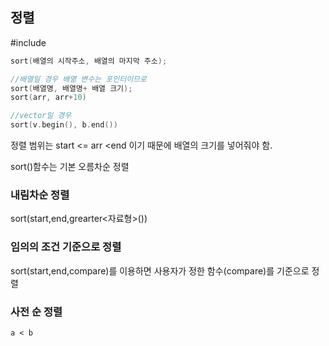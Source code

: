 ## 정렬

#include<algorithm>

```cpp
sort(배열의 시작주소, 배열의 마지막 주소);

//배열일 경우 배열 변수는 포인터이므로
sort(배열명, 배열명+ 배열 크기);
sort(arr, arr+10)

//vector일 경우
sort(v.begin(), b.end())
```

정렬 범위는 start <= arr <end 이기 때문에 배열의 크기를 넣어줘야 함.

sort()함수는 기본 오름차순 정렬

### 내림차순 정렬

sort(start,end,grearter<자료형>())

### 임의의 조건 기준으로 정렬

sort(start,end,compare)를 이용하면 사용자가 정한 함수(compare)를 기준으로 정렬

### 사전 순 정렬

```
a < b
```

